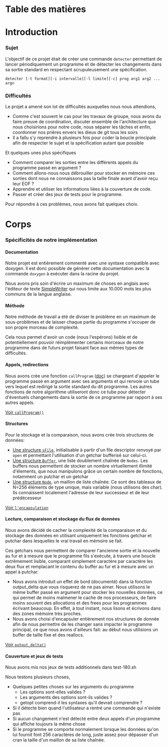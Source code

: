 # Table des matières


# Introduction

### Sujet

L'objectif de ce projet était de créer une commande ```detecter``` permettant de lancer périodiquement un programme et de détecter les changements dans sa sortie standard en respectant scrupuleusement une spécification.

```
detecter [-t format][-i intervalle][-l limite][-c] prog arg1 arg2 ... argn
```

### Difficultés

Le projet a amené son lot de difficultés auxquelles nous nous attendions,

* Comme c'est souvent le cas pour les travaux de groupe, nous avons du faire preuve de coordination, discuter ensemble de l'architecture que nous choisirions pour notre code, nous séparer les tâches et enfin, coordonner nos prières envers les dieux de git tous les soirs
* Il a fallu s'y reprendre à plusieurs fois pour coder la boucle principale afin de respecter le sujet et la spécification autant que possible

Et quelques unes plus spécifiques

* Comment comparer les sorties entre les différents appels du programme passé en argument ? 
* Comment allons-nous nous débrouiller pour stocker en mémoire ces sorties dont nous ne connaissons pas la taille finale avant d'avoir reçu leur EOF ?
* Apprendre et utiliser les informations liées à la couverture de code.
* Passer et créer des jeux de tests pour le programme.

Pour répondre à ces problèmes, nous avons fait quelques choix. 

# Corps

### Spécificités de notre implémentation

#### Documentation

Notre projet est entièrement commenté avec une syntaxe compatible avec doxygen. Il est donc possible de générer cette documentation avec la commande ```doxygen``` à exécuter dans la racine du projet.

Nous avons pris soin d'écrire un maximum de choses en anglais avec l'éditeur de texte [SimpleWriter](https://xkcd.com/simplewriter/) qui nous limite aux 10.000 mots les plus communs de la langue anglaise.

#### Méthode

Notre méthode de travail a été de diviser le problème en un maximum de sous-problèmes et de laisser chaque partie du programme s'occuper de son propre morceau de complexité.

Cela nous permet d'avoir un code (nous l'espérons) lisible et de potentiellement pouvoir réimplémenter certains morceaux de notre programme dans de futurs projet faisant face aux mêmes types de difficultés.

#### Appels, redirections

Nous avons crée une fonction ```callProgram``` ([doc]()) se chargeant d'appeler le programme passé en argument avec ses arguments et qui renvoie un tube vers lequel est redirigé la sortie standard du dit programme. Les autres fonctions de notre algorithme utiliseront donc ce tube pour détecter d'éventuels changements dans la sortie de ce programme par rapport à ses autres appels.

[Voir ```callProgram()```](doc/html/detecter_8h.html#a29aec1ddf28d146551c18cce81ed5399)


#### Structures

Pour le stockage et la comparaison, nous avons crée trois structures de données:

* [Une structure ```sFile```](doc/html/structs__file.html), initialisable à partir d'un file descriptor renvoyé par ```open``` et permettant l'utilisation d'un getchar bufferisé sur celui-ci.
* [Une structure ```Buffer```](doc/html/structs__buff.html), une liste doublement chaînée de ```Nodes```. Les buffers nous permettent de stocker un nombre virtuellement illimité d'élements, que nous manipulons grâce un certain nombre de fonctions, notamment un putchar et un getchar
* [Une structure ```Node```](doc/html/structs__node.html), un maillon de liste chaînée. Ce sont des tableaux de N=256 éléments de type unique, mais variable (nous utilisons des char). Ils connaissent localement l'adresse de leur successeur et de leur prédécesseur

[Voir ```l'encapsulation```](doc/html/buff__and__file_8h.html)

#### Lecture, comparaison et stockage du flux de données

Nous avons décidé de cacher la complexité de la comparaison et du stockage des données en utilisant uniquement les fonctions getchar et putchar dans lesquelles le vrai travail en mémoire se fait.

Ces getchars nous permettent de comparer l'ancienne sortie et la nouvelle au fur et à mesure que le programme fils s'exécute, à travers une boucle extrêmement lisible, comparant simplement caractère par caractère les deux flux et remplacant le contenu du buffer au fur et à mesure avec un appel à putchar.

* Nous avons introduit *un* effet de bord (documenté) dans la fonction output_delta que vous risquerez de ne pas aimer. Nous utilisons le même buffer passé en argument pour stocker les nouvelles données, ce qui permet de moins malmener le cache de nos processeurs, de faire moins souvent des allocations et des frees pour les programmes écrivant beaucoup. 
En effet, à tout instant, nous lisons et écrivons dans des zones mémoire très proches.
* Nous avons choisi d'encapsuler entièrement nos structures de donnée afin de nous permettre de les changer sans impacter le programme principal, ce que nous avons d'ailleurs fait: au début nous utilisions un buffer de taille fixe et des reallocs.

[Voir ```output_delta()```](doc/html/detecter_8h.html#a5351354317915a33d5a3c1c2611a5315)

#### Couverture et jeux de tests

Nous avons mis nos jeux de tests additionnels dans test-180.sh

Nous testons plusieurs choses,

- Quelques petites choses sur les arguments du programme
  - Les options sont-elles valides ?
  - Les arguments des options sont-ils valides ?
  - getopt comprend-il les syntaxes qu'il devrait comprendre ?
- Si il détecte bien quand l'utilisateur a rentré une commande qui n'existe pas
- Si aucun changement n'est détecté entre deux appels d'un programme qui affiche toujours la même chose
- Si le programme se comporte normalement lorsque les données qu'on lui fournit font 256 caractères de long, juste assez pour dépasser d'un cran la taille d'un maillon de sa liste chaînée.
